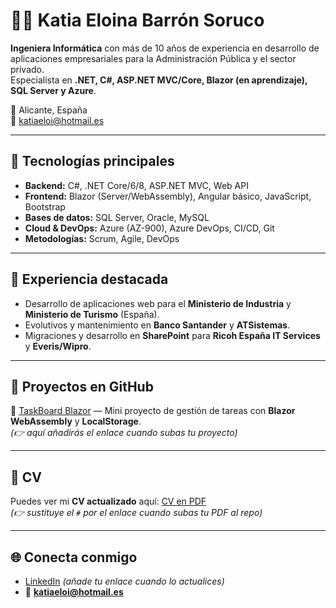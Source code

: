 # 👩‍💻 Katia Eloina Barrón Soruco  

**Ingeniera Informática** con más de 10 años de experiencia en desarrollo de aplicaciones empresariales para la Administración Pública y el sector privado.  
Especialista en **.NET, C#, ASP.NET MVC/Core, Blazor (en aprendizaje), SQL Server y Azure**.  

📍 Alicante, España  
📧 katiaeloi@hotmail.es  

---

## 🚀 Tecnologías principales  
- **Backend:** C#, .NET Core/6/8, ASP.NET MVC, Web API  
- **Frontend:** Blazor (Server/WebAssembly), Angular básico, JavaScript, Bootstrap  
- **Bases de datos:** SQL Server, Oracle, MySQL  
- **Cloud & DevOps:** Azure (AZ-900), Azure DevOps, CI/CD, Git  
- **Metodologías:** Scrum, Agile, DevOps  

---

## 💼 Experiencia destacada  
- Desarrollo de aplicaciones web para el **Ministerio de Industria** y **Ministerio de Turismo** (España).  
- Evolutivos y mantenimiento en **Banco Santander** y **ATSistemas**.  
- Migraciones y desarrollo en **SharePoint** para **Ricoh España IT Services** y **Everis/Wipro**.  

---

## 📂 Proyectos en GitHub  
🔹 [TaskBoard Blazor](#) — Mini proyecto de gestión de tareas con **Blazor WebAssembly** y **LocalStorage**.  
*(👉 aquí añadirás el enlace cuando subas tu proyecto)*  

---

## 📜 CV  
Puedes ver mi **CV actualizado** aquí: [CV en PDF](#)  
*(👉 sustituye el `#` por el enlace cuando subas tu PDF al repo)*  

---

## 🌐 Conecta conmigo  
- [LinkedIn](https://www.linkedin.com/) *(añade tu enlace cuando lo actualices)*  
- 📧 **katiaeloi@hotmail.es**  
